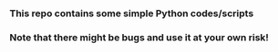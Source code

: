 ### This repo contains some simple Python codes/scripts

### Note that there might be bugs and use it at your own risk!
